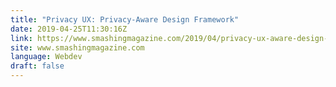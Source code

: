 ```yaml
---
title: "Privacy UX: Privacy-Aware Design Framework"
date: 2019-04-25T11:30:16Z
link: https://www.smashingmagazine.com/2019/04/privacy-ux-aware-design-framework/
site: www.smashingmagazine.com
language: Webdev
draft: false
---
```

